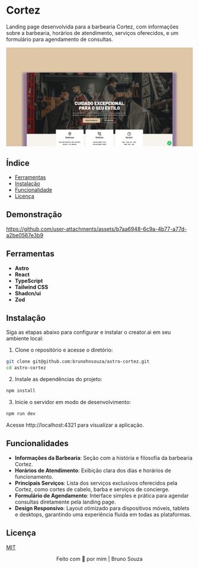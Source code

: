 # Cortez

Landing page desenvolvida para a barbearia Cortez, com informações sobre a barbearia, horários de atendimento, serviços oferecidos, e um formulário para agendamento de consultas.

![Preview](.github/preview.png)

## Índice

- [Ferramentas](#ferramentas)
- [Instalação](#instalação)
- [Funcionalidade](#funcionalidades)
- [Licença](#licença)

## Demonstração

https://github.com/user-attachments/assets/b7aa6948-6c9a-4b77-a77d-a2be0567e3b9

## Ferramentas

- **Astro**
- **React**
- **TypeScript**
- **Tailwind CSS**
- **Shadcn/ui**
- **Zod**

## Instalação

Siga as etapas abaixo para configurar e instalar o creator.ai em seu ambiente local:

1. Clone o repositório e acesse o diretório:

```bash
git clone git@github.com:brunohnsouza/astro-cortez.git
cd astro-cortez
```

2. Instale as dependências do projeto:

```bash
npm install
```

3. Inicie o servidor em modo de desenvolvimento:

```bash
npm run dev
```

Acesse http://localhost:4321 para visualizar a aplicação.

## Funcionalidades

- **Informações da Barbearia**: Seção com a história e filosofia da barbearia Cortez.
- **Horários de Atendimento**: Exibição clara dos dias e horários de funcionamento.
- **Principais Serviços**: Lista dos serviços exclusivos oferecidos pela Cortez, como cortes de cabelo, barba e serviços de concierge.
- **Formulário de Agendamento**: Interface simples e prática para agendar consultas diretamente pela landing page.
- **Design Responsivo**: Layout otimizado para dispositivos móveis, tablets e desktops, garantindo uma experiência fluida em todas as plataformas.

## Licença

[MIT](https://choosealicense.com/licenses/mit/)

<p align="center">
  Feito com 💜 por mim | Bruno Souza
</p>
